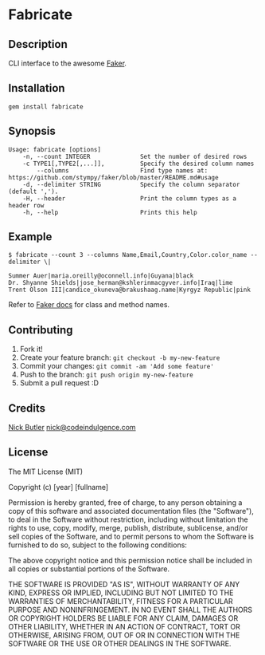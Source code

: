 Fabricate
=========

Description
-----------
CLI interface to the awesome [Faker](https://github.com/stympy/faker).

Installation
------------
`gem install fabricate`

Synopsis
--------

```
Usage: fabricate [options]
    -n, --count INTEGER              Set the number of desired rows
    -c TYPE1[,TYPE2[,...]],          Specify the desired column names
        --columns                    Find type names at: https://github.com/stympy/faker/blob/master/README.md#usage
    -d, --delimiter STRING           Specify the column separator (default ',').
    -H, --header                     Print the column types as a header row
    -h, --help                       Prints this help
```

Example
-----

```
$ fabricate --count 3 --columns Name,Email,Country,Color.color_name --delimiter \|

Summer Auer|maria.oreilly@oconnell.info|Guyana|black
Dr. Shyanne Shields|jose_herman@kshlerinmacgyver.info|Iraq|lime
Trent Olson III|candice_okuneva@brakushaag.name|Kyrgyz Republic|pink
```

Refer to [Faker docs](https://github.com/stympy/faker/blob/master/README.md#usage) for class and method names.

Contributing
------------
1. Fork it!
2. Create your feature branch: `git checkout -b my-new-feature`
3. Commit your changes: `git commit -am 'Add some feature'`
4. Push to the branch: `git push origin my-new-feature`
5. Submit a pull request :D

Credits
-------
[Nick Butler](https://www.codeindulgence.com) <nick@codeindulgence.com>

License
-------
The MIT License (MIT)

Copyright (c) [year] [fullname]

Permission is hereby granted, free of charge, to any person obtaining a copy
of this software and associated documentation files (the "Software"), to deal
in the Software without restriction, including without limitation the rights
to use, copy, modify, merge, publish, distribute, sublicense, and/or sell
copies of the Software, and to permit persons to whom the Software is
furnished to do so, subject to the following conditions:

The above copyright notice and this permission notice shall be included in all
copies or substantial portions of the Software.

THE SOFTWARE IS PROVIDED "AS IS", WITHOUT WARRANTY OF ANY KIND, EXPRESS OR
IMPLIED, INCLUDING BUT NOT LIMITED TO THE WARRANTIES OF MERCHANTABILITY,
FITNESS FOR A PARTICULAR PURPOSE AND NONINFRINGEMENT. IN NO EVENT SHALL THE
AUTHORS OR COPYRIGHT HOLDERS BE LIABLE FOR ANY CLAIM, DAMAGES OR OTHER
LIABILITY, WHETHER IN AN ACTION OF CONTRACT, TORT OR OTHERWISE, ARISING FROM,
OUT OF OR IN CONNECTION WITH THE SOFTWARE OR THE USE OR OTHER DEALINGS IN THE
SOFTWARE.

